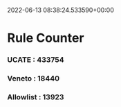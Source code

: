 2022-06-13 08:38:24.533590+00:00
# Rule Counter 
 ### UCATE : 433754

 ### Veneto : 18440

 ### Allowlist : 13923